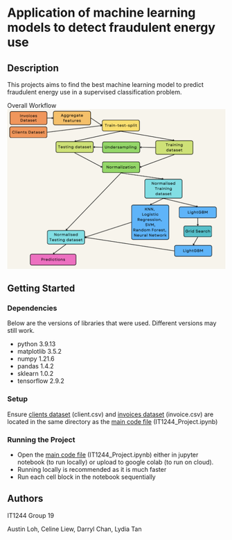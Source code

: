 # Application of machine learning models to detect fraudulent energy use

## Description
This projects aims to find the best machine learning model to predict fraudulent energy use in a supervised classification problem.

Overall Workflow
![Workflow for process](./Workflow.png)

## Getting Started

### Dependencies
Below are the versions of libraries that were used. Different versions may still work.
* python          3.9.13
* matplotlib      3.5.2
* numpy           1.21.6
* pandas          1.4.2
* sklearn         1.0.2
* tensorflow      2.9.2

### Setup
Ensure [clients dataset](./client.csv) (client.csv) and [invoices dataset](./invoice.csv) (invoice.csv) are located in the same directory as the [main code file](./IT1244_Project.ipynb) (IT1244_Project.ipynb)

### Running the Project
* Open the [main code file](./IT1244_Project.ipynb) (IT1244_Project.ipynb) either in jupyter notebook (to run locally) or upload to google colab (to run on cloud). 
* Running locally is recommended as it is much faster
* Run each cell block in the notebook sequentially 

## Authors
IT1244 Group 19 

Austin Loh, Celine Liew, Darryl Chan, Lydia Tan
